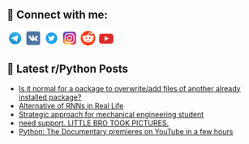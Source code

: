 ## 🔎 Connect with me:
[<img src="https://github.com/bullbesh/bullbesh/blob/main/images/Telegram.png" width="32" height="32" />](https://t.me/bullbesh)
[<img src="https://github.com/bullbesh/bullbesh/blob/main/images/VK.png" width="32" height="32" />](https://vk.com/bullbesh)
[<img src="https://github.com/bullbesh/bullbesh/blob/main/images/Twitter.png" width="32" height="32" />](https://twitter.com/bullbesh1)
[<img src="https://github.com/bullbesh/bullbesh/blob/main/images/Instagram.png" width="32" height="32" />](https://www.instagram.com/bullbesh)
[<img src="https://github.com/bullbesh/bullbesh/blob/main/images/Reddit.png" width="32" height="32" />](https://www.reddit.com/user/bullbesh)
[<img src="https://github.com/bullbesh/bullbesh/blob/main/images/YouTube.png" width="32" height="32" />](https://www.youtube.com/channel/UCtfjRs6uzgq5mfm8S06WTcg)

## 📕 Latest r/Python Posts
<!-- BLOG-POST-LIST:START -->
- [Is it normal for a package to overwrite/add files of another already installed package?](https://www.reddit.com/r/Python/comments/1n1t36y/is_it_normal_for_a_package_to_overwriteadd_files/)
- [Alternative of RNNs in Real Life](https://www.reddit.com/r/Python/comments/1n1p4ho/alternative_of_rnns_in_real_life/)
- [Strategic approach for mechanical engineering student](https://www.reddit.com/r/Python/comments/1n1mkj5/strategic_approach_for_mechanical_engineering/)
- [need support. LITTLE BRO TOOK PICTURES.](https://www.reddit.com/r/Python/comments/1n1lwch/need_support_little_bro_took_pictures/)
- [Python: The Documentary premieres on YouTube in a few hours](https://www.reddit.com/r/Python/comments/1n1k42a/python_the_documentary_premieres_on_youtube_in_a/)
<!-- BLOG-POST-LIST:END -->

